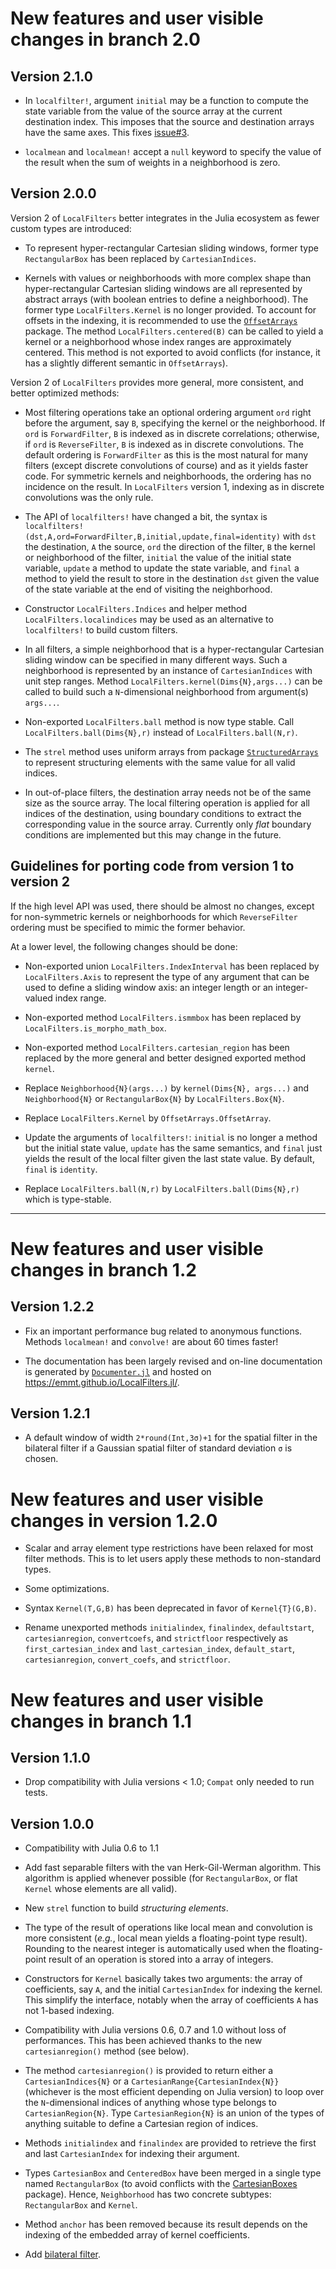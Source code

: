 # New features and user visible changes in branch 2.0

## Version 2.1.0

- In `localfilter!`, argument `initial` may be a function to compute the state
  variable from the value of the source array at the current destination index.
  This imposes that the source and destination arrays have the same axes.
  This fixes [issue#3](#3).

- `localmean` and `localmean!` accept a `null` keyword to specify the value of
  the result when the sum of weights in a neighborhood is zero.

## Version 2.0.0

Version 2 of `LocalFilters` better integrates in the Julia ecosystem as fewer
custom types are introduced:

* To represent hyper-rectangular Cartesian sliding windows, former type
  `RectangularBox` has been replaced by `CartesianIndices`.

* Kernels with values or neighborhoods with more complex shape than
  hyper-rectangular Cartesian sliding windows are all represented by abstract
  arrays (with boolean entries to define a neighborhood). The former type
  `LocalFilters.Kernel` is no longer provided. To account for offsets in the
  indexing, it is recommended to use the
  [`OffsetArrays`](https://github.com/JuliaArrays/OffsetArrays.jl) package. The
  method `LocalFilters.centered(B)` can be called to yield a kernel or a
  neighborhood whose index ranges are approximately centered. This method is
  not exported to avoid conflicts (for instance, it has a slightly different
  semantic in `OffsetArrays`).

Version 2 of `LocalFilters` provides more general, more consistent, and better
optimized methods:

* Most filtering operations take an optional ordering argument `ord` right
  before the argument, say `B`, specifying the kernel or the neighborhood. If
  `ord` is `ForwardFilter`, `B` is indexed as in discrete correlations;
  otherwise, if `ord` is `ReverseFilter`, `B` is indexed as in discrete
  convolutions. The default ordering is `ForwardFilter` as this is the most
  natural for many filters (except discrete convolutions of course) and as it
  yields faster code. For symmetric kernels and neighborhoods, the ordering has
  no incidence on the result. In `LocalFilters` version 1, indexing as in
  discrete convolutions was the only rule.

* The API of `localfilters!` have changed a bit, the syntax is
  `localfilters!(dst,A,ord=ForwardFilter,B,initial,update,final=identity)` with
  `dst` the destination, `A` the source, `ord` the direction of the filter, `B`
  the kernel or neighborhood of the filter, `initial` the value of the initial
  state variable, `update` a method to update the state variable, and `final` a
  method to yield the result to store in the destination `dst` given the value
  of the state variable at the end of visiting the neighborhood.

* Constructor `LocalFilters.Indices` and helper method
  `LocalFilters.localindices` may be used as an alternative to `localfilters!`
  to build custom filters.

* In all filters, a simple neighborhood that is a hyper-rectangular Cartesian
  sliding window can be specified in many different ways. Such a neighborhood
  is represented by an instance of `CartesianIndices` with unit step ranges.
  Method `LocalFilters.kernel(Dims{N},args...)` can be called to build such a
  `N`-dimensional neighborhood from argument(s) `args...`.

* Non-exported `LocalFilters.ball` method is now type stable. Call
  `LocalFilters.ball(Dims{N},r)` instead of `LocalFilters.ball(N,r)`.

* The `strel` method uses uniform arrays from package
  [`StructuredArrays`](https://github.com/emmt/StructuredArrays.jl) to
  represent structuring elements with the same value for all valid indices.

* In out-of-place filters, the destination array needs not be of the same size
  as the source array. The local filtering operation is applied for all indices
  of the destination, using boundary conditions to extract the corresponding
  value in the source array. Currently only *flat* boundary conditions are
  implemented but this may change in the future.


## Guidelines for porting code from version 1 to version 2

If the high level API was used, there should be almost no changes, except for
non-symmetric kernels or neighborhoods for which `ReverseFilter` ordering must
be specified to mimic the former behavior.

At a lower level, the following changes should be done:

* Non-exported union `LocalFilters.IndexInterval` has been replaced by
  `LocalFilters.Axis` to represent the type of any argument that can be used to
  define a sliding window axis: an integer length or an integer-valued index
  range.

* Non-exported method `LocalFilters.ismmbox` has been replaced by
  `LocalFilters.is_morpho_math_box`.

* Non-exported method `LocalFilters.cartesian_region` has been replaced by the
  more general and better designed exported method `kernel`.

* Replace `Neighborhood{N}(args...)` by `kernel(Dims{N}, args...)` and
  `Neighborhood{N}` or `RectangularBox{N}` by `LocalFilters.Box{N}`.

* Replace `LocalFilters.Kernel` by `OffsetArrays.OffsetArray`.

* Update the arguments of `localfilters!`: `initial` is no longer a method but
  the initial state value, `update` has the same semantics, and `final` just
  yields the result of the local filter given the last state value. By default,
  `final` is `identity`.

* Replace `LocalFilters.ball(N,r)` by `LocalFilters.ball(Dims{N},r)` which is
  type-stable.

---

# New features and user visible changes in branch 1.2

## Version 1.2.2

- Fix an important performance bug related to anonymous functions. Methods
  `localmean!` and `convolve!` are about 60 times faster!

- The documentation has been largely revised and on-line documentation is
  generated by [`Documenter.jl`](https://github.com/JuliaDocs/Documenter.jl)
  and hosted on https://emmt.github.io/LocalFilters.jl/.


## Version 1.2.1

- A default window of width `2*round(Int,3σ)+1` for the spatial filter in the
  bilateral filter if a Gaussian spatial filter of standard deviation `σ` is
  chosen.

# New features and user visible changes in version 1.2.0

- Scalar and array element type restrictions have been relaxed for most filter
  methods. This is to let users apply these methods to non-standard types.

- Some optimizations.

- Syntax `Kernel(T,G,B)` has been deprecated in favor of `Kernel{T}(G,B)`.

- Rename unexported methods `initialindex`, `finalindex`, `defaultstart`,
  `cartesianregion`, `convertcoefs`, and `strictfloor` respectively as
  `first_cartesian_index` and `last_cartesian_index`, `default_start`,
  `cartesianregion`, `convert_coefs`, and `strictfloor`.


# New features and user visible changes in branch 1.1

## Version 1.1.0

- Drop compatibility with Julia versions < 1.0; `Compat` only needed to run
  tests.


## Version 1.0.0

- Compatibility with Julia 0.6 to 1.1

- Add fast separable filters with the van Herk-Gil-Werman algorithm. This
  algorithm is applied whenever possible (for `RectangularBox`, or flat
  `Kernel` whose elements are all valid).

- New `strel` function to build *structuring elements*.

- The type of the result of operations like local mean and convolution is more
  consistent (*e.g.*, local mean yields a floating-point type result). Rounding
  to the nearest integer is automatically used when the floating-point result
  of an operation is stored into a array of integers.

- Constructors for `Kernel` basically takes two arguments: the array of
  coefficients, say `A`, and the initial `CartesianIndex` for indexing the
  kernel. This simplify the interface, notably when the array of coefficients
  `A` has not 1-based indexing.

- Compatibility with Julia versions 0.6, 0.7 and 1.0 without loss of
  performances. This has been achieved thanks to the new `cartesianregion()`
  method (see below).

- The method `cartesianregion()` is provided to return either a
  `CartesianIndices{N}` or a `CartesianRange{CartesianIndex{N}}` (whichever is
  the most efficient depending on Julia version) to loop over the
  `N`-dimensional indices of anything whose type belongs to
  `CartesianRegion{N}`. Type `CartesianRegion{N}` is an union of the types of
  anything suitable to define a Cartesian region of indices.

- Methods `initialindex` and `finalindex` are provided to retrieve the first
  and last `CartesianIndex` for indexing their argument.

- Types `CartesianBox` and `CenteredBox` have been merged in a single type
  named `RectangularBox` (to avoid conflicts with the
  [CartesianBoxes](https://github.com/emmt/CartesianBoxes.jl) package). Hence,
  `Neighborhood` has two concrete subtypes: `RectangularBox` and `Kernel`.

- Method `anchor` has been removed because its result depends on the indexing
  of the embedded array of kernel coefficients.

- Add [bilateral filter](https://en.wikipedia.org/wiki/Bilateral_filter).
